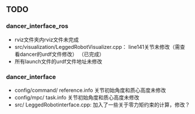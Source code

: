 ## TODO
### dancer_interface_ros
- rviz文件夹内rviz文件未完成
- src/visualization/LeggedRobotVisualizer.cpp： line141关节未修改（需查看dancer的urdf文件修改） （已完成）
- 所有launch文件的urdf文件地址未修改


### dancer_interface
- config/command/ reference.info 关节初始角度和质心高度未修改
- config/mpc/ task.info 关节初始角度和质心高度未修改
- src/ LeggedRobotinterface.cpp: 加入了一些关于零力矩约束的计算，修改？

